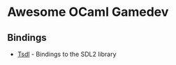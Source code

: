 # Awesome OCaml Gamedev

## Bindings

* [Tsdl][1] - Bindings to the SDL2 library


[1]: https://github.com/dbuenzli/tsdl
